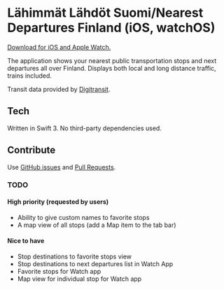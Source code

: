 
# Lähimmät Lähdöt Suomi/Nearest Departures Finland (iOS, watchOS)

[Download for iOS and Apple Watch.](https://itunes.apple.com/fi/app/hsl-lahimmat-lahdot/id1137708015?mt=8)

The application shows your nearest public transportation stops and next departures all over Finland. Displays both local and long distance traffic, trains included.

Transit data provided by [Digitransit](https://digitransit.fi/en/developers/).

## Tech

Written in Swift 3. No third-party dependencies used.

## Contribute

Use [GitHub issues](https://github.com/suominentoni/nearest-departures/issues) and [Pull Requests](https://github.com/suominentoni/nearest-departures/pulls).

### TODO

#### High priority (requested by users)
* Ability to give custom names to favorite stops
* A map view of all stops (add a Map item to the tab bar)

#### Nice to have
* Stop destinations to favorite stops view
* Stop destinations to next departures list in Watch App
* Favorite stops for Watch app
* Map view for individual stop for Watch app

